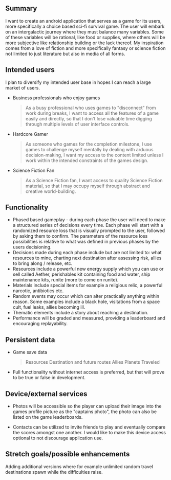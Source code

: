 ## Summary

I want to create an android application that serves as a game for its users, more specifically a choice based sci-fi survival game. The user will embark on an intergalactic journey where they must balance many variables. Some of these variables will be rational, like food or supplies, where others will be more subjective like relationship building or the lack thereof. My inspiration comes from a love of fiction and more specifically fantasy or science fiction not limited to just literature but also in media of all forms. 

## Intended users

I plan to diversify my intended user base in hopes I can reach a large market of users.

* Business professionals who enjoy games
    > As a busy professional who uses games to "disconnect" from work during breaks, I want to access all the features of a game easily and directly, so that I don't lose valuable time digging through multiple levels of user interface controls.
* Hardcore Gamer
    > As someone who games for the completion milestone, I use games to challenge myself mentally by dealing with arduous decision-making, I want my access to the content limited unless I work within the intended constraints of the games design.
* Science Fiction Fan
    > As a Science Fiction fan, I want access to quality Science Fiction material, so that I may occupy myself through abstract and creative world-building.


## Functionality
+ Phased based gameplay - during each phase the user will need to make a structured series of decisions every time. Each phase will start with a randomized resource loss that is visually prompted to the user, followed by asking them to confirm. The parameters of the resource loss possibilities is relative to what was defined in previous phases by the users decisioning.
+ Decisions made during each phase include but are not limited to: what resources to mine, charting next destination after assessing risk, allies to bring along / release, etc.
+ Resources include a powerful new energy supply which you can use or sell called Aether, perishables kit containing food and water, ship maintenance kits, runite (more to come on runite).
+ Materials include special items for example a religious relic, a powerful narcotic, antibiotics etc.    
+ Random events may occur which can alter practically anything within reason. Some examples include a black hole, visitations from a space cult, fuel leaks, allies becoming ill.
+ Thematic elements include a story about reaching a destination. 
+ Performance will be graded and measured, providing a leaderboard and encouraging replayability. 

## Persistent data

* Game save data
    > Resources
    > Destination and future routes
    > Allies
    > Planets Traveled
+ Full functionality without internet access is preferred, but that will prove to be true or false in development.
    
## Device/external services

+ Photos will be accessible so the player can upload their image into the games profile picture as the "captains photo", the photo can also be listed on the game leaderboards. 

+ Contacts can be utilized to invite friends to play and eventually compare the scores amongst one another. I would like to make this device access optional to not discourage application use. 

## Stretch goals/possible enhancements 

Adding additional versions where for example unlimited random travel destinations spawn while the difficulties raise.  
